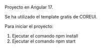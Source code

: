 Proyecto en Angular 17.

Se ha utilizado el template gratis de COREUI.

Para iniciar el proyecto: 

1. Ejecutar el comando npm install
2. Ejecutar el comando npm start
